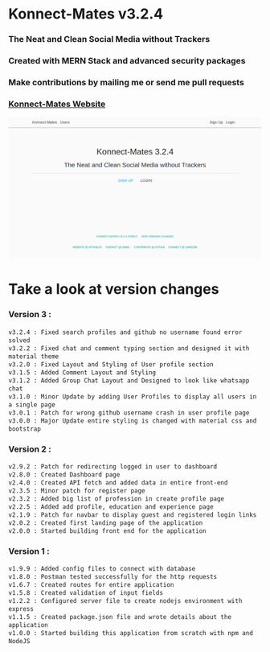 # Konnect-Mates v3.2.4

### The Neat and Clean Social Media without Trackers

### Created with MERN Stack and advanced security packages

### Make contributions by mailing me or send me pull requests 


### [Konnect-Mates Website](https://konnect-mates.herokuapp.com)


![Website Screenshot](https://raw.githubusercontent.com/alim-ansari/konnect-mates/master/konnect-mates-website.png)

# Take a look at version changes

### Version 3 : 

	v3.2.4 : Fixed search profiles and github no username found error solved
	v3.2.2 : Fixed chat and comment typing section and designed it with material theme	
	v3.2.0 : Fixed Layout and Styling of User profile section
	v3.1.5 : Added Comment Layout and Styling
	v3.1.2 : Added Group Chat Layout and Designed to look like whatsapp chat
	v3.1.0 : Minor Update by adding User Profiles to display all users in a single page
	v3.0.1 : Patch for wrong github username crash in user profile page
	v3.0.0 : Major Update entire styling is changed with material css and bootstrap

### Version 2 :

	v2.9.2 : Patch for redirecting logged in user to dashboard
	v2.8.0 : Created Dashboard page
	v2.4.0 : Created API fetch and added data in entire front-end
	v2.3.5 : Minor patch for register page
	v2.3.2 : Added big list of profession in create profile page
	v2.2.5 : Added add profile, education and experience page
	v2.1.9 : Patch for navbar to display guest and registered login links
	v2.0.2 : Created first landing page of the application
	v2.0.0 : Started building front end for the application

### Version 1 :

	v1.9.9 : Added config files to connect with database
	v1.8.0 : Postman tested successfully for the http requests
	v1.6.7 : Created routes for entire application
	v1.5.8 : Created validation of input fields
	v1.2.2 : Configured server file to create nodejs environment with express
	v1.1.5 : Created package.json file and wrote details about the application
	v1.0.0 : Started building this application from scratch with npm and NodeJS
